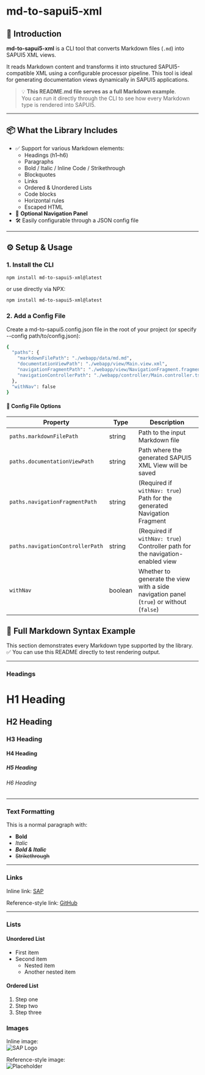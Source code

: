 # md-to-sapui5-xml

## 📘 Introduction

**md-to-sapui5-xml** is a CLI tool that converts Markdown files (`.md`) into SAPUI5 XML views.

It reads Markdown content and transforms it into structured SAPUI5-compatible XML using a configurable processor pipeline. This tool is ideal for generating documentation views dynamically in SAPUI5 applications.

> 💡 **This README.md file serves as a full Markdown example**.  
> You can run it directly through the CLI to see how every Markdown type is rendered into SAPUI5.

---

## 📦 What the Library Includes

- ✅ Support for various Markdown elements:
  - Headings (h1–h6)
  - Paragraphs
  - Bold / Italic / Inline Code / Strikethrough
  - Blockquotes
  - Links
  - Ordered & Unordered Lists
  - Code blocks
  - Horizontal rules
  - Escaped HTML
- 🧭 **Optional Navigation Panel**
- 🛠️ Easily configurable through a JSON config file

---

## ⚙️ Setup & Usage

### 1. Install the CLI

```bash
npm install md-to-sapui5-xml@latest
```

or use directly via NPX:

```bash
npm install md-to-sapui5-xml@latest
```

### 2. Add a Config File

Create a md-to-sapui5.config.json file in the root of your project (or specify --config path/to/config.json):

```bash
{
  "paths": {
    "markdownFilePath": "./webapp/data/md.md",
    "documentationViewPath": "./webapp/view/Main.view.xml",
    "navigationFragmentPath": "./webapp/view/NavigationFragment.fragment.xml",
    "navigationControllerPath": "./webapp/controller/Main.controller.ts"
  },
  "withNav": false
}
```

#### 🧾 Config File Options

| Property                         | Type    | Description                                                                             |
| -------------------------------- | ------- | --------------------------------------------------------------------------------------- |
| `paths.markdownFilePath`         | string  | Path to the input Markdown file                                                         |
| `paths.documentationViewPath`    | string  | Path where the generated SAPUI5 XML View will be saved                                  |
| `paths.navigationFragmentPath`   | string  | (Required if `withNav: true`) Path for the generated Navigation Fragment                |
| `paths.navigationControllerPath` | string  | (Required if `withNav: true`) Controller path for the navigation-enabled view           |
| `withNav`                        | boolean | Whether to generate the view with a side navigation panel (`true`) or without (`false`) |

## 📄 Full Markdown Syntax Example

This section demonstrates every Markdown type supported by the library.  
✅ You can use this README directly to test rendering output.

---

### Headings

# H1 Heading

## H2 Heading

### H3 Heading

#### H4 Heading

##### H5 Heading

###### H6 Heading

---

### Text Formatting

This is a normal paragraph with:

- **Bold**
- _Italic_
- **_Bold & Italic_**
- ~~Strikethrough~~

---

### Links

Inline link: [SAP](https://www.sap.com)

Reference-style link: [GitHub][github]

[github]: https://github.com/

---

### Lists

#### Unordered List

- First item
- Second item
  - Nested item
  - Another nested item

#### Ordered List

1. Step one
2. Step two
3. Step three

### Images

Inline image:  
![SAP Logo](https://upload.wikimedia.org/wikipedia/commons/5/59/SAP_2011_logo.svg)

Reference-style image:  
![Placeholder][placeholder]

[placeholder]: https://via.placeholder.com/150
